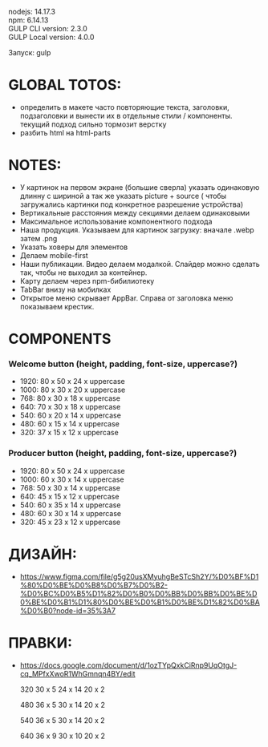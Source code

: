 nodejs: 14.17.3     
npm: 6.14.13        
GULP CLI version: 2.3.0      
GULP Local version: 4.0.0         

Запуск: gulp    

# GLOBAL TOTOS:
- определить в макете часто повторяющие текста, заголовки, подзаголовки и вынести их в отдельные стили / компоненты. текущий подход сильно тормозит верстку
- разбить html на html-parts

# NOTES: 
- У картинок на первом экране (большие сверла) указать одинаковую длинну с шириной а так же указать picture + source ( чтобы загружались картинки под конкретное разрешение устройства)
- Вертикальные расстояния между секциями делаем одинаковыми
- Максимальное использование компонентного подхода
- Наша продукция. Указываем для картинок загрузку: вначале .webp затем .png
- Указать ховеры для элементов
- Делаем mobile-first
- Наши публикации. Видео делаем модалкой. Слайдер можно сделать так, чтобы не выходил за контейнер.
- Карту делаем через npm-бибилиотеку
- TabBar внизу на мобилках
- Открытое меню скрывает AppBar. Справа от заголовка меню показываем крестик.

# COMPONENTS
### Welcome button (height, padding, font-size, uppercase?)
* 1920: 80 x 50 x 24 x uppercase
* 1000: 80 x 30 x 20 x uppercase
* 768: 80 x 30 x 18 x uppercase
* 640: 70 x 30 x 18 x uppercase
* 540: 60 x 20 x 14 x uppercase 
* 480: 60 x 15 x 14 x uppercase
* 320: 37 x 15 x 12 x uppercase
### Producer button (height, padding, font-size, uppercase?)
* 1920: 80 x 50 x 24 x uppercase
* 1000: 60 x 30 x 14 x uppercase
* 768: 50 x 30 x 14 x uppercase
* 640: 45 x 15 x 12 x uppercase
* 540: 60 x 35 x 14 x uppercase 
* 480: 60 x 30 x 14 x uppercase
* 320: 45 x 23 x 12 x uppercase

# ДИЗАЙН: 
* https://www.figma.com/file/g5g20usXMyuhgBeSTcSh2Y/%D0%BF%D1%80%D0%BE%D0%B8%D0%B7%D0%B2-%D0%BC%D0%B5%D1%82%D0%B0%D0%BB%D0%BB%D0%BE%D0%BE%D0%B1%D1%80%D0%BE%D0%B1%D0%BE%D1%82%D0%BA%D0%B0?node-id=35%3A7

# ПРАВКИ:
* https://docs.google.com/document/d/1ozTYpQxkCiRnp9UqOtgJ-cq_MPfxXwoR1WhGmnqn4BY/edit


  320
30 x 5
24 x 14
20 x 2

  480
36 x 5
30 x 14
20 x 2

  540
36 x 5
30 x 14
20 x 2

  640
36 x 9
30 x 10
20 x 2
